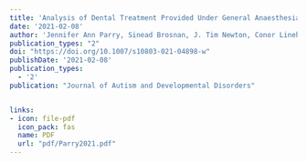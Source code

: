 ```yaml
---
title: 'Analysis of Dental Treatment Provided Under General Anaesthesia for Children and Young Adults with Autistic Spectrum Disorder and Identification of Challenges for Dental Services'
date: '2021-02-08'
author: 'Jennifer Ann Parry, Sinead Brosnan, J. Tim Newton, Conor Linehan & Christian Ryan'
publication_types: "2"
doi: "https://doi.org/10.1007/s10803-021-04898-w"
publishDate: '2021-02-08'
publication_types:
  - '2'
publication: "Journal of Autism and Developmental Disorders"


links:
- icon: file-pdf
  icon_pack: fas
  name: PDF
  url: "pdf/Parry2021.pdf"
---
```


